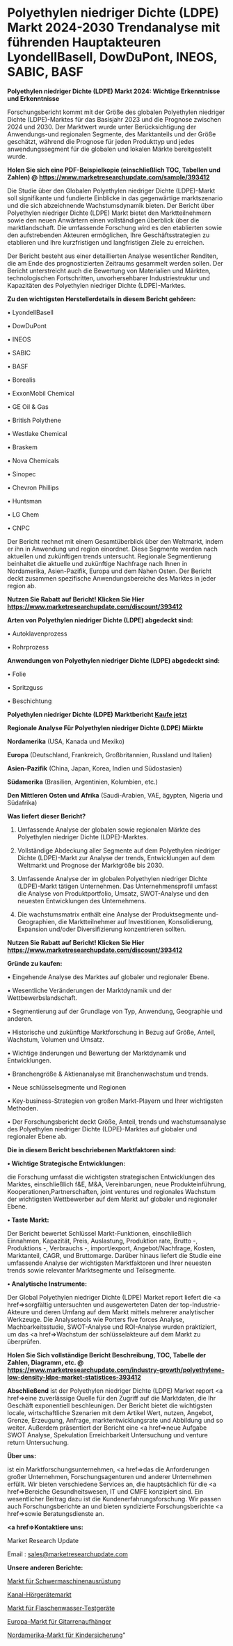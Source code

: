 # Polyethylen niedriger Dichte (LDPE) Markt 2024-2030 Trendanalyse mit führenden Hauptakteuren LyondellBasell, DowDuPont, INEOS, SABIC, BASF

<strong>Polyethylen niedriger Dichte (LDPE) Markt 2024: Wichtige Erkenntnisse und Erkenntnisse</strong>

Forschungsbericht kommt mit der Größe des globalen Polyethylen niedriger Dichte (LDPE)-Marktes für das Basisjahr 2023 und die Prognose zwischen 2024 und 2030. Der Marktwert wurde unter Berücksichtigung der Anwendungs-und regionalen Segmente, des Marktanteils und der Größe geschätzt, während die Prognose für jeden Produkttyp und jedes anwendungssegment für die globalen und lokalen Märkte bereitgestellt wurde.

<strong>Holen Sie sich eine PDF-Beispielkopie (einschließlich TOC, Tabellen und Zahlen) @
</strong><strong><a href=https://www.marketresearchupdate.com/sample/393412><strong>https://www.marketresearchupdate.com/sample/393412</u></font></a></strong></strong>

Die Studie über den Globalen Polyethylen niedriger Dichte (LDPE)-Markt soll signifikante und fundierte Einblicke in das gegenwärtige marktszenario und die sich abzeichnende Wachstumsdynamik bieten. Der Bericht über Polyethylen niedriger Dichte (LDPE) Markt bietet den Marktteilnehmern sowie den neuen Anwärtern einen vollständigen überblick über die marktlandschaft. Die umfassende Forschung wird es den etablierten sowie den aufstrebenden Akteuren ermöglichen, Ihre Geschäftsstrategien zu etablieren und Ihre kurzfristigen und langfristigen Ziele zu erreichen.

Der Bericht besteht aus einer detaillierten Analyse wesentlicher Renditen, die am Ende des prognostizierten Zeitraums gesammelt werden sollen. Der Bericht unterstreicht auch die Bewertung von Materialien und Märkten, technologischen Fortschritten, unvorhersehbarer Industriestruktur und Kapazitäten des Polyethylen niedriger Dichte (LDPE)-Marktes.

<strong>Zu den wichtigsten Herstellerdetails in diesem Bericht gehören:</strong>

• LyondellBasell

• DowDuPont

• INEOS

• SABIC

• BASF

• Borealis

• ExxonMobil Chemical

• GE Oil & Gas

• British Polythene

• Westlake Chemical

• Braskem

• Nova Chemicals

• Sinopec

• Chevron Phillips

• Huntsman

• LG Chem

• CNPC

Der Bericht rechnet mit einem Gesamtüberblick über den Weltmarkt, indem er ihn in Anwendung und region einordnet. Diese Segmente werden nach aktuellen und zukünftigen trends untersucht. Regionale Segmentierung beinhaltet die aktuelle und zukünftige Nachfrage nach Ihnen in Nordamerika, Asien-Pazifik, Europa und dem Nahen Osten. Der Bericht deckt zusammen spezifische Anwendungsbereiche des Marktes in jeder region ab.

<strong>Nutzen Sie Rabatt auf Bericht! Klicken Sie Hier
</strong><strong><a href=https://www.marketresearchupdate.com/discount/393412>https://www.marketresearchupdate.com/discount/393412</b></u></font></strong></a>

<strong>Arten von Polyethylen niedriger Dichte (LDPE) abgedeckt sind:</strong>

• Autoklavenprozess

• Rohrprozess

<strong>Anwendungen von Polyethylen niedriger Dichte (LDPE) abgedeckt sind:</strong>

• Folie

• Spritzguss

• Beschichtung

<strong>Polyethylen niedriger Dichte (LDPE) Marktbericht <a href=https://www.marketresearchupdate.com/buynow/393412>Kaufe jetzt</a></strong>

<strong>Regionale Analyse Für Polyethylen niedriger Dichte (LDPE) Märkte</strong>

<strong>Nordamerika</strong> (USA, Kanada und Mexiko)

<strong>Europa</strong> (Deutschland, Frankreich, Großbritannien, Russland und Italien)

<strong>Asien-Pazifik</strong> (China, Japan, Korea, Indien und Südostasien)

<strong>Südamerika</strong> (Brasilien, Argentinien, Kolumbien, etc.)

<strong>Den Mittleren</strong> <strong>Osten und Afrika</strong> (Saudi-Arabien, VAE, ägypten, Nigeria und Südafrika)

<strong>Was liefert dieser Bericht?</strong>

1. Umfassende Analyse der globalen sowie regionalen Märkte des Polyethylen niedriger Dichte (LDPE)-Marktes.

2. Vollständige Abdeckung aller Segmente auf dem Polyethylen niedriger Dichte (LDPE)-Markt zur Analyse der trends, Entwicklungen auf dem Weltmarkt und Prognose der Marktgröße bis 2030.

3. Umfassende Analyse der im globalen Polyethylen niedriger Dichte (LDPE)-Markt tätigen Unternehmen. Das Unternehmensprofil umfasst die Analyse von Produktportfolio, Umsatz, SWOT-Analyse und den neuesten Entwicklungen des Unternehmens.

4. Die wachstumsmatrix enthält eine Analyse der Produktsegmente und-Geographien, die Marktteilnehmer auf Investitionen, Konsolidierung, Expansion und/oder Diversifizierung konzentrieren sollten.

<strong>Nutzen Sie Rabatt auf Bericht! Klicken Sie Hier
</strong><strong><a href=https://www.marketresearchupdate.com/discount/393412>https://www.marketresearchupdate.com/discount/393412</b></u></font></strong></a>

<strong>Gründe zu kaufen:</strong>

• Eingehende Analyse des Marktes auf globaler und regionaler Ebene.

• Wesentliche Veränderungen der Marktdynamik und der Wettbewerbslandschaft.

• Segmentierung auf der Grundlage von Typ, Anwendung, Geographie und anderen.

• Historische und zukünftige Marktforschung in Bezug auf Größe, Anteil, Wachstum, Volumen und Umsatz.

• Wichtige änderungen und Bewertung der Marktdynamik und Entwicklungen.

• Branchengröße &amp; Aktienanalyse mit Branchenwachstum und trends.

• Neue schlüsselsegmente und Regionen

• Key-business-Strategien von großen Markt-Playern und Ihrer wichtigsten Methoden.

• Der Forschungsbericht deckt Größe, Anteil, trends und wachstumsanalyse des Polyethylen niedriger Dichte (LDPE)-Marktes auf globaler und regionaler Ebene ab.

<strong>Die in diesem Bericht beschriebenen Marktfaktoren sind:</strong>

<strong>• Wichtige Strategische Entwicklungen:</strong>

die Forschung umfasst die wichtigsten strategischen Entwicklungen des Marktes, einschließlich f&amp;E, M&amp;A, Vereinbarungen, neue Produkteinführung, Kooperationen,Partnerschaften, joint ventures und regionales Wachstum der wichtigsten Wettbewerber auf dem Markt auf globaler und regionaler Ebene.

<strong>• Taste Markt:</strong>

Der Bericht bewertet Schlüssel Markt-Funktionen, einschließlich Einnahmen, Kapazität, Preis, Auslastung, Produktion rate, Brutto -, Produktions -, Verbrauchs -, import/export, Angebot/Nachfrage, Kosten, Marktanteil, CAGR, und Bruttomarge. Darüber hinaus liefert die Studie eine umfassende Analyse der wichtigsten Marktfaktoren und Ihrer neuesten trends sowie relevanter Marktsegmente und Teilsegmente.

<strong>• Analytische Instrumente:</strong>

Der Global Polyethylen niedriger Dichte (LDPE) Market report liefert die <a href=>sorgf</a>ältig untersuchten und ausgewerteten Daten der top-Industrie-Akteure und deren Umfang auf dem Markt mittels mehrerer analytischer Werkzeuge. Die Analysetools wie Porters five forces Analyse, Machbarkeitsstudie, SWOT-Analyse und ROI-Analyse wurden praktiziert, um das <a href=>Wachstum</a> der schlüsselakteure auf dem Markt zu überprüfen.

<strong>Holen Sie Sich vollständige Bericht Beschreibung, TOC, Tabelle der Zahlen, Diagramm, etc. @ </strong><strong><a href=https://www.marketresearchupdate.com/industry-growth/polyethylene-low-density-ldpe-market-statistices-393412>https://www.marketresearchupdate.com/industry-growth/polyethylene-low-density-ldpe-market-statistices-393412</a></font></strong>

<strong>Abschließend</strong> ist der Polyethylen niedriger Dichte (LDPE) Market report <a href=>eine</a> zuverlässige Quelle für den Zugriff auf die Marktdaten, die Ihr Geschäft exponentiell beschleunigen. Der Bericht bietet die wichtigsten locale, wirtschaftliche Szenarien mit dem Artikel Wert, nutzen, Angebot, Grenze, Erzeugung, Anfrage, marktentwicklungsrate und Abbildung und so weiter. Außerdem präsentiert der Bericht eine <a href=>neue</a> Aufgabe SWOT Analyse, Spekulation Erreichbarkeit Untersuchung und venture return Untersuchung.

<strong>Über uns:</strong>

 ist ein Marktforschungsunternehmen, <a href=>das</a> die Anforderungen großer Unternehmen, Forschungsagenturen und anderer Unternehmen erfüllt. Wir bieten verschiedene Services an, die hauptsächlich für die <a href=>Bereiche</a> Gesundheitswesen, IT und CMFE konzipiert sind. Ein wesentlicher Beitrag dazu ist die Kundenerfahrungsforschung. Wir passen auch Forschungsberichte an und bieten syndizierte Forschungsberichte <a href=>sowie</a> Beratungsdienste an.

<strong><a href=>Kontaktiere uns:</a></strong>

Market Research Update

Email : sales@marketresearchupdate.com

<strong>Unsere anderen Berichte:</strong>

<a href=https://www.linkedin.com/pulse/heavy-machinery-equipment-market-2023-size-growth-trends>Markt für Schwermaschinenausrüstung</a>

<a href=https://www.linkedin.com/pulse/canal-hearing-aids-market-size-emerging>Kanal-Hörgerätemarkt</a>

<a href=https://www.linkedin.com/pulse/bottled-water-testing-equipment-market-2023-remarking>Markt für Flaschenwasser-Testgeräte</a>

<a href=https://www.linkedin.com/pulse/europe-guitar-hangers-market-2023-huge-business>Europa-Markt für Gitarrenaufhänger</a>

<a href=https://www.linkedin.com/pulse/north-america-parental-control-market-upcoming>Nordamerika-Markt für Kindersicherung</a>"
